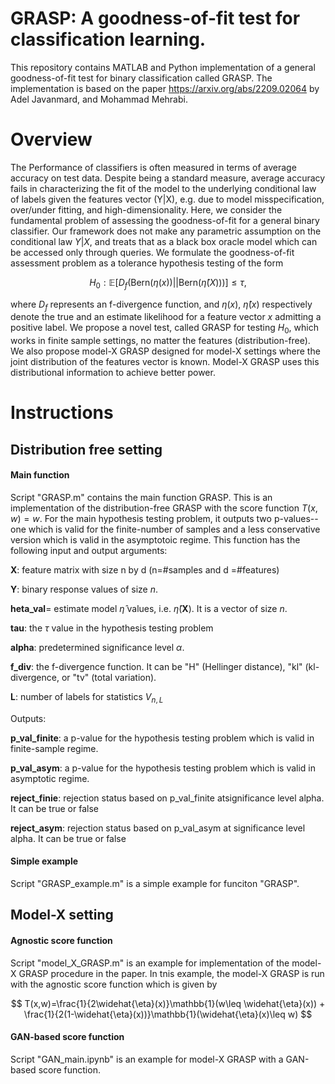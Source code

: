 # GRASP: A goodness-of-fit test for classification learning.
This repository contains MATLAB and Python implementation of a general goodness-of-fit test for binary classification called GRASP. The implementation is based on the paper https://arxiv.org/abs/2209.02064 by Adel Javanmard, and Mohammad Mehrabi. 
# Overview
The Performance of classifiers is often measured in terms of average accuracy on test data. Despite being a standard measure, average accuracy fails in characterizing the fit of the model to the underlying conditional law of labels given the features vector (Y|X), e.g. due to model misspecification, over/under fitting, and high-dimensionality. Here, we consider the fundamental problem of assessing the goodness-of-fit for a general binary classifier. Our framework does not make any parametric assumption on the conditional law $Y|X$, and treats that as a black box oracle model which can be accessed only through queries. We formulate the goodness-of-fit assessment problem as a tolerance hypothesis testing of the form

$$
H_0:\mathbb{E}\bigg[ D_f\Big( \mathsf{Bern}(\eta(x)) || \mathsf{Bern}(\widehat{\eta}(X)) \Big) \bigg]\leq \tau,
$$

where $D_f$ represents an f-divergence function, and $\eta(x)$, $\widehat{\eta}(x)$ respectively denote the true and an estimate likelihood for a feature vector $x$ admitting a positive label. We propose a novel test, called GRASP for testing $H_0$, which works in finite sample settings, no matter the features (distribution-free). We also propose model-X GRASP designed for model-X settings where the joint distribution of the features vector is known. Model-X GRASP uses this distributional information to achieve better power. 

# Instructions

## Distribution free setting ##
#### Main function ####

Script "GRASP.m" contains the main function GRASP. This is an implementation of the distribution-free GRASP with the score function $T(x,w)=w$. For the main hypothesis testing problem, it outputs two p-values--one which is valid for the finite-number of samples and a less conservative version which is valid in the asymptotoic regime.  This function has the following input and output arguments:

**X**: feature matrix with size n by d  (n=#samples and d =#features)

**Y**: binary response values of size $n$. 


**heta_val**= estimate model $\widehat{\eta}$ values, i.e. $\widehat{\eta}(\mathbf{X})$. It is a vector of size $n$. 


**tau**: the $\tau$ value in the hypothesis testing problem


**alpha**: predetermined significance level $\alpha$.


**f_div**: the f-divergence function. It can be "H" (Hellinger distance), "kl" (kl-divergence, or "tv" (total variation).


**L**: number of labels for statistics $V_{n,L}$


Outputs:


**p_val_finite**: a p-value for the hypothesis testing problem which is valid in finite-sample regime.


**p_val_asym**:  a p-value for the hypothesis testing problem which is valid in asymptotic regime.


**reject_finie**: rejection status based on p_val_finite atsignificance level alpha. It can be true or false


**reject_asym**: rejection status based on p_val_asym at significance level alpha. It can be true or false

#### Simple example ####
Script "GRASP_example.m" is a simple example for funciton "GRASP". 

## Model-X setting ##
#### Agnostic score function ####
Script "model_X_GRASP.m" is an example for implementation of the model-X GRASP procedure in the paper.  In tnis example, the model-X GRASP is run with the agnostic score function which is given by


$$ T(x,w)=\frac{1}{2\widehat{\eta}(x)}\mathbb{1}(w\leq \widehat{\eta}(x)) + \frac{1}{2(1-\widehat{\eta}(x))}\mathbb{1}(\widehat{\eta}(x)\leq w)    $$
#### GAN-based score function ####

Script "GAN_main.ipynb" is an example for model-X GRASP with a GAN-based score function.






